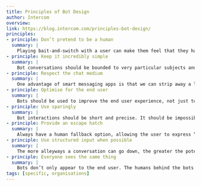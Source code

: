 ```yaml
---
title: Principles of Bot Design
author: Intercom
overview:
link: https://blog.intercom.com/principles-bot-design/
principles:
- principle: Don’t pretend to be a human
  summary: |
    Playing bait-and-switch with a user can make them feel that they have been duped, or that they don’t understand how a system works; both are bad user experiences. Don’t pull the rug out from under your users. This means not using “is-typing” indicators or artificial delays to make it seem more human. On the contrary, bot messages should be styled differently and be clearly labeled in a way that communicates they are not human. This doesn’t preclude us from giving the bot personality.
- principle: Keep it incredibly simple
  summary: |
    Bot conversations should be bounded to very particular subjects and follow linear conversation routes; we avoid complicated branching paths. We’re not trying to create a general, self-aware A.I. here. It’s okay to expose and explain limitations. BASAAP. Individual bot designers shouldn’t have to account for tricky failure cases. Users will tire of complicated passages of dialogue.
- principle: Respect the chat medium
  summary: |
    One advantage of smart messaging apps is that we can strip away a lot of apps and interface and reduce the interaction to a simple chat UI. It would therefore be pointless to turn around and drop an entire app directly into a conversation. Keep everything native to the conversational back-and-forth. Every bot interaction is about call and response, with the bot publishing comments into the chat thread and the end user responding in the reply area. Bots can’t modify conversations in ways that humans can. At the same time, make use of conventions: rather than printing out an ungainly URL in a bot response, show a nicely-formatted card previewing the linked page.
- principle: Optimise for the end user
  summary: |
    Bots should be used to improve the end user experience, not just to make life easier for customer support teams. A designer should ask themselves: would a human be better for the end user? If the answer is yes, you shouldn’t be using a bot. Bots should not attempt to replace what humans are good at; rather they should attempt to improve what humans are slow at. Machines should work; people should think.
- principle: Use sparingly
  summary: |
    Bot interactions should be short and precise. It should be impossible to get into a protracted back and forth conversation with a bot; anything above two inputs feels laborious.
- principle: Provide an escape hatch
  summary: |
    Always have a human fallback option, allowing the user to express “I’d rather wait and talk to a real human, make this robot thing go away“.
- principle: Use structured input when possible
  summary: |
    The more alleyways a conversation can go down, the greater the potential for dead ends. Don’t place users in a situation where they need to guess the correct incantation required to proceed. Custom soft keyboards permit a limited range of input and can save a bunch of typing. For example, rather than asking the end user to type “yes” or “no,” show them two mutually exclusive buttons. Or validate structured text like email addresses before sending. In this way you can keep responses on track and sidestep the complications of parsing unpredictable plain text input.
- principle: Everyone sees the same thing
  summary: |
    Bots don’t only appear to the end user. The humans behind the bots need a record of the conversation’s context too – how a bot replied and how end users responded accordingly. Common or lengthy bot messages may be displayed in a collapsed state in the admin view for the sake of neatness. Cases in which bot messages are private to an admin and are only internally visible are an exception.
tags: [specific, organisations]
---
```

